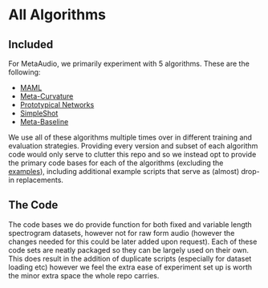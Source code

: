 # All Algorithms
## Included
For MetaAudio, we primarily experiment with 5 algorithms. These are the following:
  -  [MAML](https://arxiv.org/abs/1703.03400)
  -  [Meta-Curvature](https://arxiv.org/abs/1902.03356)
  -  [Prototypical Networks](https://arxiv.org/abs/1703.05175)
  -  [SimpleShot](https://arxiv.org/abs/1911.04623)
  -  [Meta-Baseline](https://arxiv.org/abs/2003.04390)

We use all of these algorithms multiple times over in different training and evaluation strategies. Providing every version and subset of each algorithm code would only serve to clutter this repo and so we instead opt to provide the primary code bases for each of the algorithms (excluding the [examples](https://github.com/CHeggan/MetaAudio-A-Few-Shot-Audio-Classification-Benchmark/tree/main/Examples)), including additional example scripts that serve as (almost) drop-in replacements. 

## The Code
The code bases we do provide function for both fixed and variable length spectrogram datasets, however not for raw form audio (however the changes needed for this could be later added upon request). Each of these code sets are neatly packaged so they can be largely used on their own. This does result in the addition of duplicate scripts (especially for dataset loading etc) however we feel the extra ease of experiment set up is worth the minor extra space the whole repo carries. 